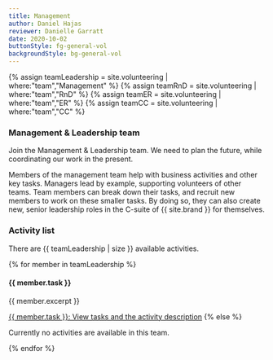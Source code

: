 ```yaml
---
title: Management
author: Daniel Hajas
reviewer: Danielle Garratt
date: 2020-10-02
buttonStyle: fg-general-vol
backgroundStyle: bg-general-vol
---
```


{% assign teamLeadership = site.volunteering | where:"team","Management" %}
{% assign teamRnD = site.volunteering | where:"team","RnD" %}
{% assign teamER = site.volunteering | where:"team","ER" %}
{% assign teamCC = site.volunteering | where:"team","CC" %}

### Management & Leadership team

Join the Management & Leadership team.
 We need to plan the future, while coordinating our work in the present.

Members of the management team help with business activities and other key tasks.
Managers lead by example, supporting volunteers of other teams.
Team members can break down  their tasks, and recruit new members to work on these smaller tasks.
By doing so, they can also create new, senior leadership roles in the C-suite of {{ site.brand }} for themselves.

### Activity list

There are {{ teamLeadership | size }} available activities.

{% for member in teamLeadership %}
<h4>{{ member.task }}</h4>

<p>{{ member.excerpt }}</p>

<a target="_blank" rel="noreferrer noopener" href="{{ member.url | prepend: site.baseurl }}" class="{{ page.buttonStyle }}">{{ member.task }}: View tasks and the activity description</a>
{% else %}
<p>Currently no activities are available in this team.</p>
{% endfor %}